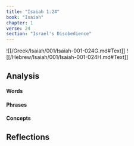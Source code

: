 ```yaml
---
title: "Isaiah 1:24"
book: "Isaiah"
chapter: 1
verse: 24
section: "Israel's Disobedience"
---
```

![[/Greek/Isaiah/001/Isaiah-001-024G.md#Text]]
![[/Hebrew/Isaiah/001/Isaiah-001-024H.md#Text]]

## Analysis

#### Words

#### Phrases

#### Concepts

## Reflections
